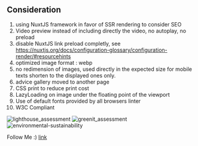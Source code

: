 ## Consideration

1. using NuxtJS framework in favor of SSR rendering to consider SEO
2. Video preview instead of including directly the video, no autoplay, no preload
3. disable NuxtJS link preload completly, see https://nuxtjs.org/docs/configuration-glossary/configuration-render/#resourcehints
4. optimized image format : webp
5. no redimension of images, used directly in the expected size for mobile
texts shorten to the displayed ones only.
6. advice gallery moved to another page
7. CSS print to reduce print cost
8. LazyLoading on image under the floating point of the viewport
9. Use of default fonts provided by all browsers
linter
10. W3C Compliant




![lighthouse_assessment](https://github.com/kamitabh2003/solelia/assets/157296234/7eec1848-0263-401a-b617-6220f831c236)
![greenit_assessment](https://github.com/kamitabh2003/solelia/assets/157296234/81b7aebb-c797-4a6f-85f1-2004288e84a4)
![environmental-sustainability](https://github.com/kamitabh2003/solelia/assets/157296234/4d1dafe0-3931-46f2-aa7b-6fb75717e9b4)

Follow Me :)
[link](https://www.linkedin.com/in/kamitabh)
